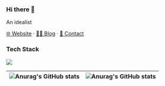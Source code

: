 ### Hi there 👋
An idealist

[🌐 Website](https://cdt3211.top) · [✍🏻 Blog](https://cdt3211.top) · [📧 Contact](mailto:tiankong089@gmail.com)
### Tech Stack
![](https://skillicons.dev/icons?i=c,css,html,java,js,linux,py,mysql,vue)

|![Anurag's GitHub stats](https://github-readme-stats.vercel.app/api?username=cdt3211&show_icons=true&theme=buefy&hide_border=true)| ![Anurag's GitHub stats](https://github-readme-stats.vercel.app/api/top-langs/?username=cdt3211&layout=compact&theme=buefy&hide_border=true)|
| ------------- | ------------- |



<!--
**cdt3211/cdt3211** is a ✨ _special_ ✨ repository because its `README.md` (this file) appears on your GitHub profile.

Here are some ideas to get you started:

- 🔭 I’m currently working on ...
- 🌱 I’m currently learning ...
- 👯 I’m looking to collaborate on ...
- 🤔 I’m looking for help with ...
- 💬 Ask me about ...
- 📫 How to reach me: ...
- 😄 Pronouns: ...
- ⚡ Fun fact: ...
-->
